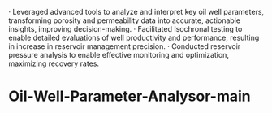  · Leveraged advanced tools to analyze and interpret key oil well parameters, transforming porosity and
 permeability data into accurate, actionable insights, improving decision-making.
 · Facilitated Isochronal testing to enable detailed evaluations of well productivity and performance, resulting in
 increase in reservoir management precision.
 · Conducted reservoir pressure analysis to enable effective monitoring and optimization, maximizing recovery
 rates.
# Oil-Well-Parameter-Analysor-main
